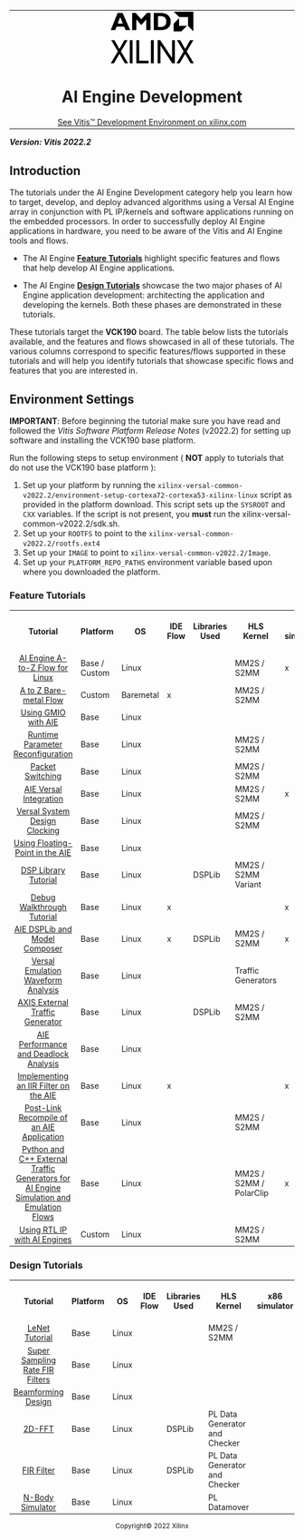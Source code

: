 <table class="sphinxhide" width="100%">
 <tr width="100%">
    <td align="center"><img src="https://raw.githubusercontent.com/Xilinx/Image-Collateral/main/xilinx-logo.png" width="30%"/><h1>AI Engine Development</h1>
    <a href="https://www.xilinx.com/products/design-tools/vitis.html">See Vitis™ Development Environment on xilinx.com</br></a>
    </td>
 </tr>
</table>

***Version: Vitis 2022.2***

## Introduction

The tutorials under the AI Engine Development category help you learn how to target, develop, and deploy advanced algorithms using a Versal AI Engine array in conjunction with PL IP/kernels and software applications running on the embedded processors. In order to successfully deploy AI Engine applications in hardware, you need to be aware of the Vitis and AI Engine tools and flows. 

- The AI Engine <a href="../Feature_Tutorials/">**Feature Tutorials**</a> highlight specific features and flows that help develop AI Engine applications.

- The AI Engine <a href="../Design_Tutorials/">**Design Tutorials**</a> showcase the two major phases of AI Engine application development: architecting the application and developing the kernels. Both these phases are demonstrated in these tutorials.

These tutorials target the **VCK190** board. The table below lists the tutorials available, and the features and flows showcased in all of these tutorials. The various columns correspond to specific features/flows supported in these tutorials and will help you identify tutorials that showcase specific flows and features that you are interested in.

## Environment Settings

**IMPORTANT**: Before beginning the tutorial make sure you have read and followed the *Vitis Software Platform Release Notes* (v2022.2) for setting up software and installing the VCK190 base platform.

Run the following steps to setup environment ( **NOT** apply to tutorials that do not use the VCK190 base platform ):

1. Set up your platform by running the `xilinx-versal-common-v2022.2/environment-setup-cortexa72-cortexa53-xilinx-linux` script as provided in the platform download. This script sets up the `SYSROOT` and `CXX` variables. If the script is not present, you **must** run the xilinx-versal-common-v2022.2/sdk.sh.
2. Set up your `ROOTFS` to point to the `xilinx-versal-common-v2022.2/rootfs.ext4`
3. Set up your `IMAGE` to point to `xilinx-versal-common-v2022.2/Image`.
4. Set up your `PLATFORM_REPO_PATHS` environment variable based upon where you downloaded the platform.

### Feature Tutorials

 <table style="width:100%">
 <tr>
 <td width="7%" align="center"><b>Tutorial</b>
 <td width="7%" align="center"><b>Platform</b>
 <td width="7%" align="center"><b>OS</b>
 <td width="7%" align="center"><b>IDE Flow</b>
 <td width="7%" align="center"><b>Libraries Used</b>
 <td width="7%" align="center"><b>HLS Kernel</b>
 <td width="7%" align="center"><b>x86 simulator</b>
 <td width="7%" align="center"><b>aie simulator</b>
 <td width="7%" align="center"><b>SW Emu</b>
 <td width="7%" align="center"><b>HW Emu</b>
 <td width="7%" align="center"><b>HW</b>
 <td width="7%" align="center"><b>Event Trace in HW</b>
 <td width="7%" align="center"><b>Profile in HW</b>
 </tr>
 <tr>
 <td align="center"><a href="./Feature_Tutorials/18-aie_a_to_z_custom_linux_platform/">AI Engine A-to-Z Flow for Linux</a></td>
 <td>Base / Custom</td>
 <td>Linux</td>
 <td> </td>
 <td> </td>
 <td>MM2S / S2MM</td>
 <td>x</td>
 <td>x</td>
 <td>x</td>
 <td>x</td>
 <td>x</td>
 <td> </td>
 <td> </td>
 </tr>
 <tr>
 <td align="center"><a href="../Feature_Tutorials/01-aie_a_to_z/">A to Z Bare-metal Flow</a></td>
 <td>Custom</td>
 <td>Baremetal</td>
 <td>x</td>
 <td> </td>
 <td>MM2S / S2MM</td>
 <td> </td>
 <td>x</td>
 <td> </td>
 <td>x</td>
 <td>x</td>
 <td> </td>
 <td> </td>
 </tr>
 <tr>
 <td align="center"><a href="../Feature_Tutorials/02-using-gmio/">Using GMIO with AIE</a></td>
 <td>Base</td>
 <td>Linux</td>
 <td> </td>
 <td> </td>
 <td> </td>
 <td> </td>
 <td>x</td>
 <td> </td>
 <td>x</td>
 <td>x</td>
 <td> </td>
 <td>x</td>
 </tr>
  <tr>
 <td align="center"><a href="../Feature_Tutorials/03-rtp-reconfiguration/">Runtime Parameter Reconfiguration</a></td>
 <td>Base</td>
 <td>Linux</td>
 <td> </td>
 <td> </td>
 <td>MM2S / S2MM</td>
 <td> </td>
 <td>x</td>
 <td> </td>
 <td>x</td>
 <td>x</td>
 <td> </td>
 <td> </td>
 </tr>
  <tr>
 <td align="center"><a href="../Feature_Tutorials/04-packet-switching/">Packet Switching</a></td>
 <td>Base</td>
 <td>Linux</td>
 <td> </td>
 <td> </td>
 <td>MM2S / S2MM</td>
 <td> </td>
 <td>x</td>
 <td> </td>
 <td>x</td>
 <td>x</td>
 <td> </td>
 <td> </td>
 </tr>
  <tr>
 <td align="center"><a href="./Feature_Tutorials/05-AI-engine-versal-integration/">AIE Versal Integration</a></td>
 <td>Base</td>
 <td>Linux</td>
 <td> </td>
 <td> </td>
 <td>MM2S / S2MM</td>
 <td>x</td>
 <td>x</td>
 <td>x</td>
 <td>x</td>
 <td>x</td>
 <td> </td>
 <td> </td>
 </tr>
 <tr>
 <td align="center"><a href="../Feature_Tutorials/06-versal-system-design-clocking-tutorial/">Versal System Design Clocking</a></td>
 <td>Base</td>
 <td>Linux</td>
 <td> </td>
 <td> </td>
 <td>MM2S / S2MM</td>
 <td> </td>
 <td>x</td>
 <td> </td>
 <td>x</td>
 <td>x</td>
 <td> </td>
 <td> </td>
 </tr>
  <tr>
 <td align="center"><a href="../Feature_Tutorials/07-AI-Engine-Floating-Point/">Using Floating-Point in the AIE</a></td>
 <td>Base</td>
 <td>Linux</td>
 <td> </td>
 <td> </td>
 <td> </td>
 <td> </td>
 <td>x</td>
 <td> </td>
 <td> </td>
 <td> </td>
 <td> </td>
 <td> </td>
 </tr>
  <tr>
 <td align="center"><a href="../Feature_Tutorials/08-dsp-library/">DSP Library Tutorial</a></td>
 <td>Base</td>
 <td>Linux</td>
 <td> </td>
 <td>DSPLib</td>
 <td>MM2S / S2MM Variant</td>
 <td> </td>
 <td>x</td>
 <td> </td>
 <td> </td>
 <td> </td>
 <td> </td>
 <td> </td>
 </tr>
 <tr>
 <td align="center"><a href="../Feature_Tutorials/09-debug-walkthrough/">Debug Walkthrough Tutorial</a></td>
 <td>Base</td>
 <td>Linux</td>
 <td>x</td>
 <td> </td>
 <td> </td>
 <td>x</td>
 <td>x</td>
 <td>x</td>
 <td>x</td>
 <td>x</td>
 <td>x</td>
 <td>x</td>
 </tr>
 <tr>
 <td align="center"><a href="../Feature_Tutorials/10-aie-dsp-lib-model-composer/">AIE DSPLib and Model Composer</a></td>
 <td>Base</td>
 <td>Linux</td>
 <td>x</td>
 <td>DSPLib</td>
 <td>MM2S / S2MM</td>
 <td>x</td>
 <td>x</td>
 <td> </td>
 <td> </td>
 <td> </td>
 <td> </td>
 <td> </td>
 </tr>
 <tr>
 <td align="center"><a href="../Feature_Tutorials/11-ai-engine-emulation-waveform-analysis/">Versal Emulation Waveform Analysis</a></td>
 <td>Base</td>
 <td>Linux</td>
 <td> </td>
 <td> </td>
 <td>Traffic Generators</td>
 <td> </td>
 <td> </td>
 <td> </td>
 <td>x</td>
 <td> </td>
 <td> </td>
 <td> </td>
 </tr>
 <tr>
 <td align="center"><a href="../Feature_Tutorials/12-axis-traffic-generator/">AXIS External Traffic Generator</a></td>
 <td>Base</td>
 <td>Linux</td>
 <td> </td>
 <td>DSPLib</td>
 <td>MM2S / S2MM</td>
 <td> </td>
 <td>x</td>
 <td> </td>
 <td>x</td>
 <td> </td>
 <td> </td>
 <td> </td>
 </tr>
  <tr>
 <td align="center"><a href="../Feature_Tutorials/13-aie-performance-analysis/">AIE Performance and Deadlock Analysis</a></td>
 <td>Base</td>
 <td>Linux</td>
 <td> </td>
 <td> </td>
 <td> </td>
 <td> </td>
 <td>x</td>
 <td> </td>
 <td>x</td>
 <td>x</td>
 <td> </td>
 <td>x</td>
 </tr>
  <tr>
 <td align="center"><a href="../Feature_Tutorials/14-implementing-iir-filter/">Implementing an IIR Filter on the AIE</a></td>
 <td>Base</td>
 <td>Linux</td>
 <td>x</td>
 <td> </td>
 <td> </td>
 <td>x</td>
 <td>x</td>
 <td>x</td>
 <td> </td>
 <td> </td>
 <td> </td>
 <td> </td>
 </tr>
  <tr>
 <td align="center"><a href="../Feature_Tutorials/15-post-link-recompile/">Post-Link Recompile of an AIE Application </a></td>
 <td>Base</td>
 <td>Linux</td>
 <td> </td>
 <td> </td>
 <td> MM2S / S2MM </td>
 <td> </td>
 <td>x</td>
 <td> </td>
 <td>x</td>
 <td>x</td>
 <td> </td>
 <td> </td>
 </tr>
  <td align="center"><a href="../Feature_Tutorials/16-external-traffic-generator-aie/">Python and C++ External Traffic Generators for AI Engine Simulation and Emulation Flows</a></td>
 <td>Base</td>
 <td>Linux</td>
 <td> </td>
 <td> </td>
 <td> MM2S / S2MM / PolarClip </td>
 <td>x</td>
 <td>x</td>
 <td>x</td>
 <td>x</td>
 <td> </td>
 <td> </td>
 <td> </td>
 </tr>
 <tr>
 <td align="center"><a href="../Feature_Tutorials/17-RTL-IP-with-AIE-Engines/">Using RTL IP with AI Engines</a></td>
 <td>Custom</td>
 <td>Linux</td>
 <td> </td>
 <td> </td>
 <td>MM2S / S2MM</td>
 <td> </td>
 <td>x</td>
 <td> </td>
 <td>x</td>
 <td> </td>
 <td> </td>
 <td> </td>
 </tr>
 </table>

### Design Tutorials

 <table style="width:100%">
 <tr>
 <td width="7%" align="center"><b>Tutorial</b>
 <td width="7%" align="center"><b>Platform</b>
 <td width="7%" align="center"><b>OS</b>
 <td width="7%" align="center"><b>IDE Flow</b>
 <td width="7%" align="center"><b>Libraries Used</b>
 <td width="7%" align="center"><b>HLS Kernel</b>
 <td width="7%" align="center"><b>x86 simulator</b>
 <td width="7%" align="center"><b>aie simulator</b>
 <td width="7%" align="center"><b>SW Emu</b>
 <td width="7%" align="center"><b>HW Emu</b>
 <td width="7%" align="center"><b>HW</b>
 <td width="7%" align="center"><b>Event Trace in HW</b>
 <td width="7%" align="center"><b>Profile in HW</b>
 </tr>
  <tr>
 <td align="center"><a href="../Design_Tutorials/01-aie_lenet_tutorial/">LeNet Tutorial</a></td>
 <td>Base</td>
 <td>Linux</td>
 <td> </td>
 <td> </td>
 <td>MM2S / S2MM</td>
 <td> </td>
 <td>x</td>
 <td></td>
 <td>x</td>
 <td>x</td>
 <td> </td>
 <td>x</td>
 </tr>
 <tr>
 <td align="center"><a href="../Design_Tutorials/02-super_sampling_rate_fir/">Super Sampling Rate FIR Filters</a></td>
 <td>Base</td>
 <td>Linux</td>
 <td> </td>
 <td> </td>
 <td> </td>
 <td> </td>
 <td>x</td>
 <td> </td>
 <td> </td>
 <td> </td>
 <td> </td>
 <td> </td>
 </tr>
 <tr>
 <td align="center"><a href="../Design_Tutorials/03-beamforming/">Beamforming Design</a></td>
 <td>Base</td>
 <td>Linux</td>
 <td> </td>
 <td> </td>
 <td> </td>
 <td> </td>
 <td>x</td>
 <td> </td>
 <td>x</td>
 <td>x</td>
 <td> </td>
 <td>x</td>
 </tr> 
 <tr>
 <td align="center"><a href="../Design_Tutorials/06-fft2d_AIEvsHLS/">2D-FFT</a></td>
 <td>Base</td>
 <td>Linux</td>
 <td> </td>
 <td>DSPLib</td>
 <td>PL Data Generator and Checker</td>
 <td> </td>
 <td>x</td>
 <td> </td>
 <td>x</td>
 <td>x</td>
 <td> </td>
 <td>x</td>
 </tr><tr>
 <td align="center"><a href="../Design_Tutorials/07-firFilter_AIEvsHLS/">FIR Filter</a></td>
 <td>Base</td>
 <td>Linux</td>
 <td> </td>
 <td>DSPLib</td>
 <td>PL Data Generator and Checker</td>
 <td> </td>
 <td>x</td>
 <td> </td>
 <td>x</td>
 <td>x</td>
 <td> </td>
 <td>x</td>
 </tr> <tr>
 <td align="center"><a href="../Design_Tutorials/08-n-body-simulator/">N-Body Simulator</a></td>
 <td>Base</td>
 <td>Linux</td>
 <td> </td>
 <td> </td>
 <td>PL Datamover</td>
 <td> </td>
 <td>x</td>
 <td> </td>
 <td>x</td>
 <td>x</td>
 <td> </td>
 <td> </td>
 </tr>
 </table>


 
 
 <p align="center"><sup>Copyright&copy; 2022 Xilinx</sup></p>
